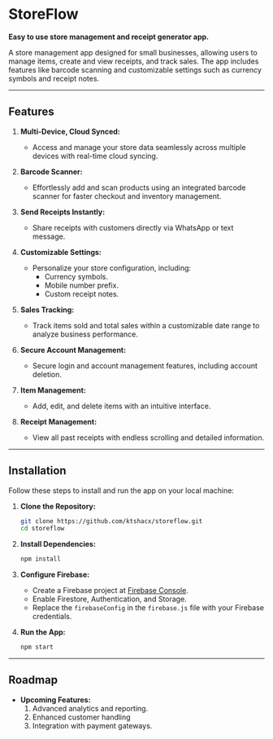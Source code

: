 # StoreFlow

**Easy to use store management and receipt generator app.**

A store management app designed for small businesses, allowing users to manage items, create and view receipts, and track sales. The app includes features like barcode scanning and customizable settings such as currency symbols and receipt notes.

---

## Features

1. **Multi-Device, Cloud Synced:**
   - Access and manage your store data seamlessly across multiple devices with real-time cloud syncing.

2. **Barcode Scanner:**
   - Effortlessly add and scan products using an integrated barcode scanner for faster checkout and inventory management.

3. **Send Receipts Instantly:**
   - Share receipts with customers directly via WhatsApp or text message.

4. **Customizable Settings:**
   - Personalize your store configuration, including:
     - Currency symbols.
     - Mobile number prefix.
     - Custom receipt notes.

5. **Sales Tracking:**
   - Track items sold and total sales within a customizable date range to analyze business performance.

6. **Secure Account Management:**
   - Secure login and account management features, including account deletion.

7. **Item Management:**
   - Add, edit, and delete items with an intuitive interface.

8. **Receipt Management:**
   - View all past receipts with endless scrolling and detailed information.

---

## Installation

Follow these steps to install and run the app on your local machine:

1. **Clone the Repository:**
   ```bash
   git clone https://github.com/ktshacx/storeflow.git
   cd storeflow
   ```

2. **Install Dependencies:**
   ```bash
   npm install
   ```

3. **Configure Firebase:**
   - Create a Firebase project at [Firebase Console](https://console.firebase.google.com/).
   - Enable Firestore, Authentication, and Storage.
   - Replace the `firebaseConfig` in the `firebase.js` file with your Firebase credentials.

4. **Run the App:**
   ```bash
   npm start
   ```

---

## Roadmap

- **Upcoming Features:**
  1. Advanced analytics and reporting.
  2. Enhanced customer handling
  3. Integration with payment gateways.